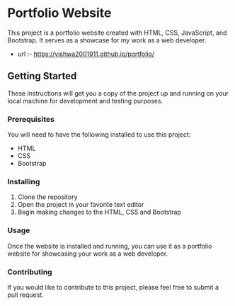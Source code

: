 # Portfolio Website
This project is a portfolio website created with HTML, CSS, JavaScript, and Bootstrap. It serves as a showcase for my work as a web developer.

* url :- https://vishwa2001911.github.io/portfolio/

## Getting Started
These instructions will get you a copy of the project up and running on your local machine for development and testing purposes.

### Prerequisites
You will need to have the following installed to use this project:
- HTML
- CSS
- Bootstrap

### Installing
1. Clone the repository
2. Open the project in your favorite text editor
3. Begin making changes to the HTML, CSS and Bootstrap

### Usage
Once the website is installed and running, you can use it as a portfolio website for showcasing your work as a web developer. 

### Contributing
If you would like to contribute to this project, please feel free to submit a pull request.

